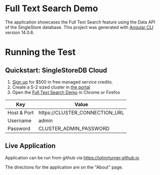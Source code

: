# Full Text Search Demo

The application showcases the Full Text Search feature using the Data API of the SingleStore database.
This project was generated with [Angular CLI](https://github.com/angular/angular-cli) version 14.0.6.

# Running the Test

## Quickstart: SingleStoreDB Cloud

1. [Sign up][try-free] for $500 in free managed service credits.
2. Create a S-2 sized cluster in [the portal][portal]
3. Open the [Full Text Search Demo][demo] in Chrome or Firefox


| Key         | Value                          |
|-------------|--------------------------------|
| Host & Port | https://CLUSTER_CONNECTION_URL |
| Username    | admin                          |
| Password    | CLUSTER_ADMIN_PASSWORD         |


## Live Application

Application can be run from github via https://johnrturner.github.io 

The directions for the application are on the "About" page.


[try-free]: https://www.singlestore.com/try-free/
[demo]: https://johnrturner.github.io
[data-api]: https://docs.singlestore.com/managed-service/en/reference/data-api.html
[ciab]: https://github.com/memsql/deployment-docker
[portal]: https://portal.singlestore.com/
